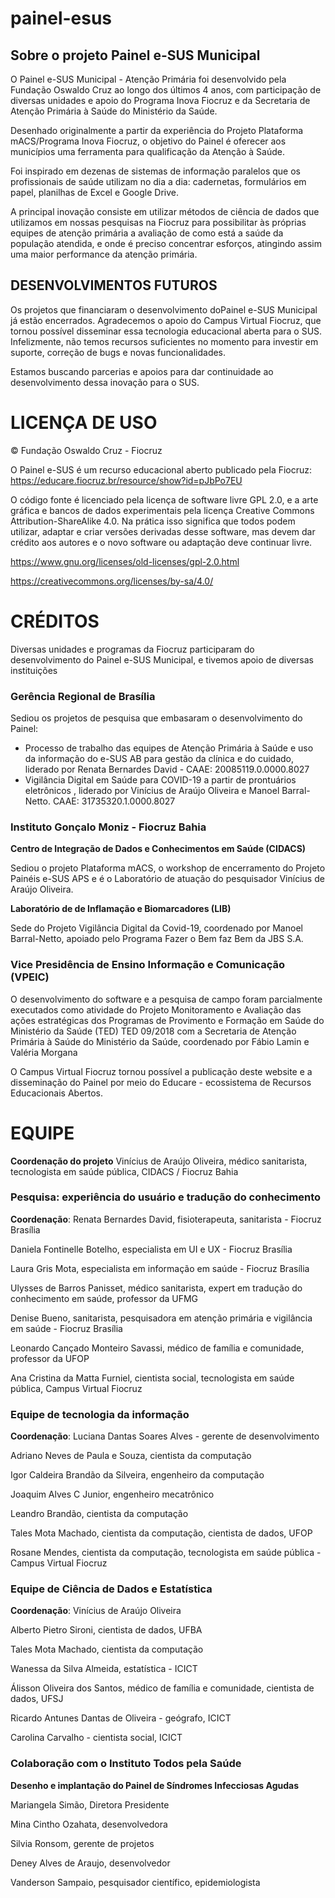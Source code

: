 # painel-esus

## Sobre o projeto Painel e-SUS Municipal

O Painel e-SUS Municipal - Atenção Primária foi desenvolvido pela Fundação Oswaldo Cruz ao longo dos últimos 4 anos, com participação de diversas unidades e apoio do Programa Inova Fiocruz e da Secretaria de Atenção Primária à Saúde do Ministério da Saúde.

Desenhado originalmente a partir da experiência do Projeto Plataforma mACS/Programa Inova Fiocruz, o objetivo do Painel é oferecer aos municípios uma ferramenta para qualificação da Atenção à Saúde.

Foi inspirado em dezenas de sistemas de informação paralelos que os profissionais de saúde utilizam no dia a dia: cadernetas, formulários em papel, planilhas de Excel e Google Drive.

A principal inovação consiste em utilizar métodos de ciência de dados que utilizamos em nossas pesquisas na Fiocruz para possibilitar às próprias equipes de atenção primária a avaliação de como está a saúde da população atendida, e onde é preciso concentrar esforços, atingindo assim uma maior performance da atenção primária.

## DESENVOLVIMENTOS FUTUROS

Os projetos que financiaram o desenvolvimento doPainel e-SUS Municipal já estão encerrados. Agradecemos o apoio do Campus Virtual Fiocruz, que tornou possível disseminar essa tecnologia educacional aberta para o SUS.
Infelizmente, não temos recursos suficientes no momento para investir em suporte, correção de bugs e novas funcionalidades.

Estamos buscando parcerias e apoios para dar continuidade ao desenvolvimento dessa inovação para o SUS.

# LICENÇA DE USO

© Fundação Oswaldo Cruz - Fiocruz

O Painel e-SUS é um recurso educacional aberto publicado pela Fiocruz: https://educare.fiocruz.br/resource/show?id=pJbPo7EU

O código fonte é licenciado pela licença de software livre GPL 2.0, e a arte gráfica e bancos de dados experimentais pela licença Creative Commons Attribution-ShareAlike 4.0. Na prática isso significa que todos podem utilizar, adaptar e criar versões derivadas desse software, mas devem dar crédito aos autores e o novo software ou adaptação deve continuar livre.

https://www.gnu.org/licenses/old-licenses/gpl-2.0.html

https://creativecommons.org/licenses/by-sa/4.0/

# CRÉDITOS

Diversas unidades e programas da Fiocruz participaram do desenvolvimento do Painel e-SUS Municipal, e tivemos apoio de diversas instituições

### Gerência Regional de Brasília

Sediou os projetos de pesquisa que embasaram o desenvolvimento do Painel:

- Processo de trabalho das equipes de Atenção Primária à Saúde e uso da informação do e-SUS AB para gestão da clínica e do cuidado, liderado por Renata Bernardes David - CAAE: 20085119.0.0000.8027
- Vigilância Digital em Saúde para COVID-19 a partir de prontuários eletrônicos , liderado por Vinícius de Araújo Oliveira e Manoel Barral-Netto. CAAE: 31735320.1.0000.8027

### Instituto Gonçalo Moniz - Fiocruz Bahia

**Centro de Integração de Dados e Conhecimentos em Saúde (CIDACS)**

Sediou o projeto Plataforma mACS, o workshop de encerramento do Projeto Painéis e-SUS APS e é o Laboratório de atuação do pesquisador Vinícius de Araújo Oliveira.

**Laboratório de de Inflamação e Biomarcadores (LIB)**

Sede do Projeto Vigilância Digital da Covid-19, coordenado por Manoel Barral-Netto, apoiado pelo Programa Fazer o Bem faz Bem da JBS S.A.

### Vice Presidência de Ensino Informação e Comunicação (VPEIC)

O desenvolvimento do software e a pesquisa de campo foram parcialmente executados como atividade do Projeto Monitoramento e Avaliação das ações estratégicas dos Programas de Provimento e Formação em Saúde do Ministério da Saúde (TED) TED 09/2018 com a Secretaria de Atenção Primária à Saúde do Ministério da Saúde, coordenado por Fábio Lamin e Valéria Morgana

O Campus Virtual Fiocruz tornou possível a publicação deste website e a disseminação do Painel por meio do Educare - ecossistema de Recursos Educacionais Abertos.

# EQUIPE

**Coordenação do projeto**
Vinícius de Araújo Oliveira, médico sanitarista, tecnologista em saúde pública, CIDACS / Fiocruz Bahia

### Pesquisa: experiência do usuário e tradução do conhecimento

**Coordenação**: Renata Bernardes David, fisioterapeuta, sanitarista - Fiocruz Brasília

Daniela Fontinelle Botelho, especialista em UI e UX - Fiocruz Brasília

Laura Gris Mota, especialista em informação em saúde - Fiocruz Brasília

Ulysses de Barros Panisset, médico sanitarista, expert em tradução do conhecimento em saúde, professor da UFMG

Denise Bueno, sanitarista, pesquisadora em atenção primária e vigilância em saúde - Fiocruz Brasília

Leonardo Cançado Monteiro Savassi, médico de família e comunidade, professor da UFOP

Ana Cristina da Matta Furniel, cientista social, tecnologista em saúde pública, Campus Virtual Fiocruz

### Equipe de tecnologia da informação

**Coordenação**: Luciana Dantas Soares Alves - gerente de desenvolvimento

Adriano Neves de Paula e Souza, cientista da computação

Igor Caldeira Brandão da Silveira, engenheiro da computação

Joaquim Alves C Junior, engenheiro mecatrônico

Leandro Brandão, cientista da computação

Tales Mota Machado, cientista da computação, cientista de dados, UFOP

Rosane Mendes, cientista da computação, tecnologista em saúde pública - Campus Virtual Fiocruz

### Equipe de Ciência de Dados e Estatística

**Coordenação**: Vinícius de Araújo Oliveira

Alberto Pietro Sironi, cientista de dados, UFBA

Tales Mota Machado, cientista da computação

Wanessa da Silva Almeida, estatística - ICICT

Álisson Oliveira dos Santos, médico de família e comunidade, cientista de dados, UFSJ

Ricardo Antunes Dantas de Oliveira - geógrafo, ICICT

Carolina Carvalho - cientista social, ICICT

### Colaboração com o Instituto Todos pela Saúde

**Desenho e implantação do Painel de Síndromes Infecciosas Agudas**

Mariangela Simão, Diretora Presidente

Mina Cintho Ozahata, desenvolvedora

Silvia Ronsom, gerente de projetos

Deney Alves de Araujo, desenvolvedor

Vanderson Sampaio, pesquisador científico, epidemiologista
